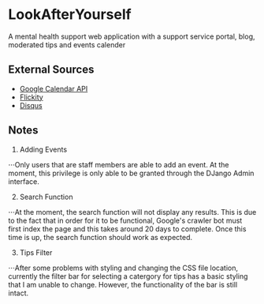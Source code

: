 # LookAfterYourself
A mental health support web application with a support service portal, blog, moderated tips and events calender

## External Sources
* [Google Calendar API](https://developers.google.com/calendar/)
* [Flickity](flickity.metafizzy.co)
* [Disqus](https://disqus.com)

## Notes
1. Adding Events

⋅⋅⋅Only users that are staff members are able to add an event. At the moment, this privilege is only able to be granted through the DJango Admin interface.

2. Search Function

⋅⋅⋅At the moment, the search function will not display any results. This is due to the fact that in order for it to be functional, Google's crawler bot must first index the page and this takes around 20 days to complete. Once this time is up, the search function should work as expected.

3. Tips Filter

⋅⋅⋅After some problems with styling and changing the CSS file location, currently the filter bar for selecting a catergory for tips has a basic styling that I am unable to change. However, the functionality of the bar is still intact.